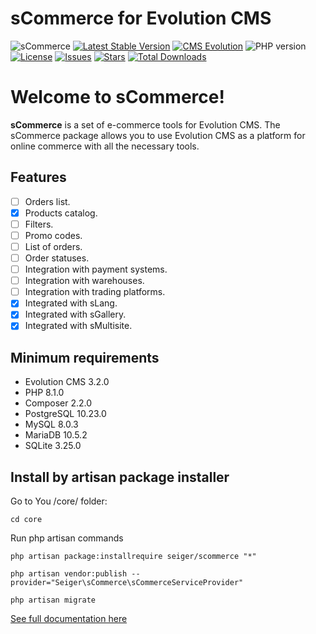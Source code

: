 # sCommerce for Evolution CMS
![sCommerce](https://repository-images.githubusercontent.com/683186810/d71c1c9b-f143-4000-8125-5104eeee067b)
[![Latest Stable Version](https://img.shields.io/packagist/v/seiger/sCommerce?label=version)](https://packagist.org/packages/seiger/scommerce)
[![CMS Evolution](https://img.shields.io/badge/CMS-Evolution-brightgreen.svg)](https://github.com/evolution-cms/evolution)
![PHP version](https://img.shields.io/packagist/php-v/seiger/scommerce)
[![License](https://img.shields.io/packagist/l/seiger/scommerce)](https://packagist.org/packages/seiger/scommerce)
[![Issues](https://img.shields.io/github/issues/Seiger/sCommerce)](https://github.com/Seiger/sCommerce/issues)
[![Stars](https://img.shields.io/packagist/stars/Seiger/scommerce)](https://packagist.org/packages/seiger/scommerce)
[![Total Downloads](https://img.shields.io/packagist/dt/seiger/scommerce)](https://packagist.org/packages/seiger/scommerce)

# Welcome to sCommerce!

**sCommerce** is a set of e-commerce tools for Evolution CMS.
The sCommerce package allows you to use Evolution CMS as a platform
for online commerce with all the necessary tools.

## Features

- [ ] Orders list.
- [x] Products catalog.
- [ ] Filters.
- [ ] Promo codes.
- [ ] List of orders.
- [ ] Order statuses.
- [ ] Integration with payment systems.
- [ ] Integration with warehouses.
- [ ] Integration with trading platforms.
- [x] Integrated with sLang.
- [x] Integrated with sGallery.
- [x] Integrated with sMultisite.

## Minimum requirements

- Evolution CMS 3.2.0
- PHP 8.1.0
- Composer 2.2.0
- PostgreSQL 10.23.0
- MySQL 8.0.3
- MariaDB 10.5.2
- SQLite 3.25.0

## Install by artisan package installer

Go to You /core/ folder:

```console
cd core
```

Run php artisan commands

```console
php artisan package:installrequire seiger/scommerce "*"
```

```console
php artisan vendor:publish --provider="Seiger\sCommerce\sCommerceServiceProvider"
```

```console
php artisan migrate
```

[See full documentation here](https://seiger.github.io/sCommerce/)